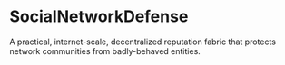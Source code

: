 # SocialNetworkDefense
A practical, internet-scale, decentralized reputation fabric that protects network communities from badly-behaved entities.
